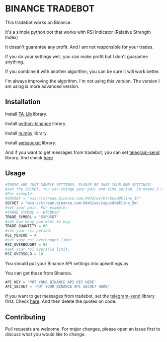 # BINANCE TRADEBOT

This tradebot works on Binance.

It's a simple python bot that works with RSI Indicator (Relative Strength Index)

It doesn't guarantee any profit. And I am not responsible for your trades.

If you do your settings well, you can make profit but I don't guarantee anything.

If you combine it with another algorithm, you can be sure it will work better.

I'm always improving the algorithm. I'm not using this version. The version I am using is more advanced version.
## Installation

Install [TA-Lib](https://mrjbq7.github.io/ta-lib/) library.

Install [python-binance](https://github.com/sammchardy/python-binance) library.

Install [numpy](https://numpy.org/install/) library.

Install [websocket](https://pypi.org/project/websocket-client/) library.

And if you want to get messages from tradebot, you can set [telegram-send](https://pypi.org/project/telegram-send/) library. And check [here](https://medium.com/@robertbracco1/how-to-write-a-telegram-bot-to-send-messages-with-python-bcdf45d0a580)


## Usage

```python
#THESE ARE JUST SAMPLE SETTINGS. PLEASE BE SURE YOUR OWN SETTINGS!
#set the SOCKET. You can change your pair and time period. 5m means 5 minutes, 1h means 1 hour.
#For example:
#SOCKET = "wss://stream.binance.com:9443/ws/btcbusd@kline_1h"
SOCKET = "wss://stream.binance.com:9443/ws/sxpusdt@kline_5m"
#set your pair. For example:
#TRADE_SYMBOL = 'BTCBUSD'
TRADE_SYMBOL = 'SXPUSDT'
#set how many you want to buy.
TRADE_QUANTITY = 80
#set your rsi period.
RSI_PERIOD = 4
#set your rsi overbought limit.
RSI_OVERBOUGHT = 85
#set your rsi oversold limit.
RSI_OVERSOLD = 18
```
You should put your Binance API settings into apisettings.py

You can get these from Binance.

```python
API_KEY = 'PUT YOUR BINANCE API KEY HERE'
API_SECRET = 'PUT YOUR BINANCE API SECRET HERE'
```
If you want to get messages from tradebot, set the [telegram-send](https://pypi.org/project/telegram-send/) library first. Check [here](https://medium.com/@robertbracco1/how-to-write-a-telegram-bot-to-send-messages-with-python-bcdf45d0a580).
 And then delete the quotes on code.

## Contributing
Pull requests are welcome. For major changes, please open an issue first to discuss what you would like to change.

